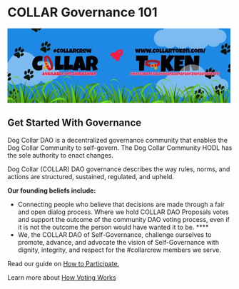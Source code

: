 # COLLAR Governance 101

![](../../.gitbook/assets/1080x360.jpg)

## **Get Started With Governance**

Dog Collar DAO is a decentralized governance community that enables the Dog Collar Community to self-govern. The Dog Collar Community HODL has the sole authority to enact changes.

Dog Collar \(COLLAR\) DAO governance describes the way rules, norms, and actions are structured, sustained, regulated, and upheld.

**Our founding beliefs include:**

* Connecting people who believe that decisions are made through a fair and open dialog process. Where we hold COLLAR DAO Proposals votes and support the outcome of the community DAO voting process, even if it is not the outcome the person would have wanted it to be. ****
* We, the COLLAR DAO of Self-Governance, challenge ourselves to promote, advance, and advocate the vision of Self-Governance with dignity, integrity, and respect for the \#collarcrew members we serve.

Read our guide on [How to Participate.](dog-collar-dao.md)

Learn more about [How Voting Works](../../community/community-engagment/how-voting-works.md)

